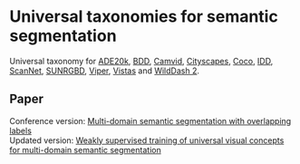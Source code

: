 # Universal taxonomies for semantic segmentation

Universal taxonomy for <a href=http://www.wilddash.cc/accounts/login>ADE20k</a>, <a href=https://bdd-data.berkeley.edu/>BDD</a>, <a href=http://mi.eng.cam.ac.uk/research/projects/VideoRec/CamVid/>Camvid</a>, <a href=https://www.cityscapes-dataset.com/>Cityscapes</a>, <a href=https://cocodataset.org/#panoptic-eval>Coco</a>, <a href=https://idd.insaan.iiit.ac.in/>IDD</a>, <a href=http://www.scan-net.org/>ScanNet</a>, <a href=https://rgbd.cs.princeton.edu/>SUNRGBD</a>, <a href=https://playing-for-benchmarks.org/>Viper</a>, <a href=https://www.mapillary.com/dataset/vistas/>Vistas</a> and <a href=http://www.wilddash.cc/>WildDash 2</a>.

## Paper

Conference version:  <a href=https://arxiv.org/abs/2108.11224>Multi-domain semantic segmentation with overlapping labels</a> \
Updated version:  <a href=https://arxiv.org/abs/2212.10340>Weakly supervised training of universal visual concepts for multi-domain semantic segmentation</a>
